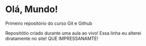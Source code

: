 # Olá, Mundo!
 Primeiro repositório do curso Git e Github

 Repositótio criado durante uma aula ao vivo!
Essa linha eu alterei diratamente no site! QUE IMPRESSANAMTE!
